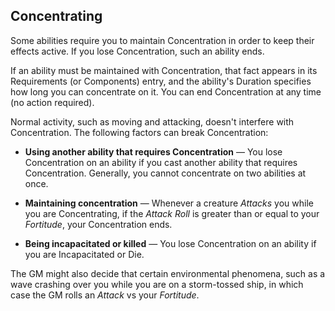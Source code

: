 ## Concentrating

Some abilities require you to maintain Concentration in order to keep their effects active. If you lose Concentration, such an ability ends.

If an ability must be maintained with Concentration, that fact appears in its Requirements (or Components) entry, and the ability's Duration specifies how long you can concentrate on it. You can end Concentration at any time (no action required).

Normal activity, such as moving and attacking, doesn't interfere with Concentration. The following factors can break Concentration:

* **Using another ability that requires Concentration** — You lose Concentration on an ability if you cast another ability that requires Concentration. Generally, you cannot concentrate on two abilities at once.

* **Maintaining concentration** — Whenever a creature *Attacks* you while you are Concentrating, if the *Attack Roll* is greater than or equal to your *Fortitude*, your Concentration ends.

* **Being incapacitated or killed** — You lose Concentration on an ability if you are Incapacitated or Die.

The GM might also decide that certain environmental phenomena, such as a wave crashing over you while you are on a storm-tossed ship, in which case the GM rolls an *Attack* vs your *Fortitude*.
